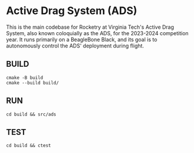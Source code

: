 # Active Drag System (ADS)
This is the main codebase for Rocketry at Virginia Tech's Active Drag System, also known coloquially as the ADS, for the 2023-2024 competition year. It runs primarily on a BeagleBone Black, and its goal is to autonomously control the ADS' deployment during flight.

## BUILD
```shell
cmake -B build
cmake --build build/
```

## RUN
```shell
cd build && src/ads
```

## TEST
```shell
cd build && ctest
```